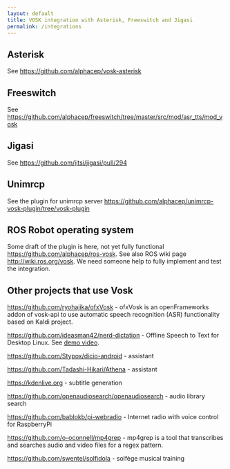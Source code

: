 ```yaml
---
layout: default
title: VOSK integration with Asterisk, Freeswitch and Jigasi
permalink: /integrations
---
```


## Asterisk

See <https://github.com/alphacep/vosk-asterisk>

## Freeswitch

See <https://github.com/alphacep/freeswitch/tree/master/src/mod/asr_tts/mod_vosk>

## Jigasi

See <https://github.com/jitsi/jigasi/pull/294>

## Unimrcp

See the plugin for unimrcp server <https://github.com/alphacep/unimrcp-vosk-plugin/tree/vosk-plugin>

## ROS Robot operating system

Some draft of the plugin is here, not yet fully functional
<https://github.com/alphacep/ros-vosk>. See also ROS wiki page
<http://wiki.ros.org/vosk>. We need someone help to fully implement and
test the integration.

## Other projects that use Vosk

<https://github.com/ryohajika/ofxVosk> - ofxVosk is an openFrameworks addon of vosk-api to use automatic speech recognition (ASR) functionality based on Kaldi project.

<https://github.com/ideasman42/nerd-dictation> - Offline Speech to Text for Desktop Linux. See [demo video](https://www.youtube.com/watch?v=T7sR-4DFhpQ).

<https://github.com/Stypox/dicio-android> - assistant

<https://github.com/Tadashi-Hikari/Athena> - assistant

<https://kdenlive.org> - subtitle generation

<https://github.com/openaudiosearch/openaudiosearch> - audio library search

<https://github.com/bablokb/pi-webradio> - Internet radio with voice control for RaspberryPi

<https://github.com/o-oconnell/mp4grep> - mp4grep is a tool that transcribes and searches audio and video files for a regex pattern. 

<https://github.com/swentel/solfidola> - solfège musical training
